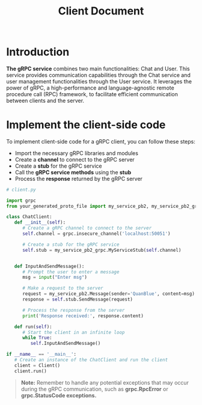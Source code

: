 <h1 align="center">
  <b>Client Document</b>
</h1>

<br/>

# Introduction

**The gRPC service** combines two main functionalities: Chat and User. This service provides communication capabilities through the Chat service and user management functionalities through the User service. It leverages the power of gRPC, a high-performance and language-agnostic remote procedure call (RPC) framework, to facilitate efficient communication between clients and the server.

# Implement the client-side code

To implement client-side code for a gRPC client, you can follow these steps:

-  Import the necessary gRPC libraries and modules
-  Create a **channel** to connect to the gRPC server
-  Create a **stub** for the gRPC service
-  Call the **gRPC service methods** using the **stub**
-  Process the **response** returned by the gRPC server

```py
# client.py

import grpc
from your_generated_proto_file import my_service_pb2, my_service_pb2_grpc

class ChatClient:
   def __init__(self):
      # Create a gRPC channel to connect to the server
      self.channel = grpc.insecure_channel('localhost:50051')

      # Create a stub for the gRPC service
      self.stub = my_service_pb2_grpc.MyServiceStub(self.channel)


   def InputAndSendMessage():
      # Prompt the user to enter a message
      msg = input("Enter msg")

      # Make a request to the server
      request = my_service_pb2.Message(sender='QuanBlue', content=msg)
      response = self.stub.SendMessage(request)

      # Process the response from the server
      print('Response received:', response.content)

   def run(self):
      # Start the client in an infinite loop
      while True:
         self.InputAndSendMessage()

if __name__ == '__main__':
   # Create an instance of the ChatClient and run the client
   client = Client()
   client.run()
```

> **Note:** Remember to handle any potential exceptions that may occur during the gRPC communication, such as **grpc.RpcError** or **grpc.StatusCode exceptions.**
